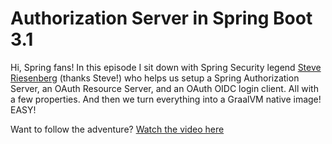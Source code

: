 # Authorization Server in Spring Boot 3.1

Hi, Spring fans! In this episode I sit down with Spring Security legend [Steve Riesenberg](https://spring.io/team/sjohnr) (thanks Steve!) who helps us setup a Spring Authorization Server, an OAuth Resource Server, and an OAuth OIDC login client. All with a few properties. And then we turn everything into a GraalVM native image! EASY! 

Want to follow the adventure? [Watch the video here](https://www.youtube.com/watch?v=7zm3mxaAFWk)